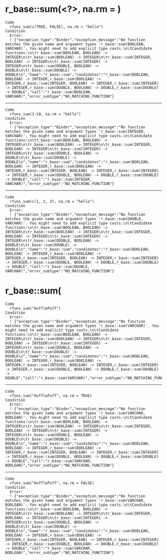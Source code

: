 # r_base::sum(<?>, na.rm = <VARCHAR>)

    Code
      rfuns_sum(c(TRUE, FALSE), na.rm = "hello")
    Condition
      Error:
      ! {"exception_type":"Binder","exception_message":"No function matches the given name and argument types 'r_base::sum(BOOLEAN, VARCHAR)'. You might need to add explicit type casts.\n\tCandidate functions:\n\tr_base::sum(BOOLEAN, BOOLEAN) -> INTEGER\n\tr_base::sum(BOOLEAN) -> INTEGER\n\tr_base::sum(INTEGER, BOOLEAN) -> INTEGER\n\tr_base::sum(INTEGER) -> INTEGER\n\tr_base::sum(DOUBLE, BOOLEAN) -> DOUBLE\n\tr_base::sum(DOUBLE) -> DOUBLE\n","name":"r_base::sum","candidates":"r_base::sum(BOOLEAN, BOOLEAN) -> INTEGER,r_base::sum(BOOLEAN) -> INTEGER,r_base::sum(INTEGER, BOOLEAN) -> INTEGER,r_base::sum(INTEGER) -> INTEGER,r_base::sum(DOUBLE, BOOLEAN) -> DOUBLE,r_base::sum(DOUBLE) -> DOUBLE","call":"r_base::sum(BOOLEAN, VARCHAR)","error_subtype":"NO_MATCHING_FUNCTION"}

---

    Code
      rfuns_sum(1:10, na.rm = "hello")
    Condition
      Error:
      ! {"exception_type":"Binder","exception_message":"No function matches the given name and argument types 'r_base::sum(INTEGER, VARCHAR)'. You might need to add explicit type casts.\n\tCandidate functions:\n\tr_base::sum(BOOLEAN, BOOLEAN) -> INTEGER\n\tr_base::sum(BOOLEAN) -> INTEGER\n\tr_base::sum(INTEGER, BOOLEAN) -> INTEGER\n\tr_base::sum(INTEGER) -> INTEGER\n\tr_base::sum(DOUBLE, BOOLEAN) -> DOUBLE\n\tr_base::sum(DOUBLE) -> DOUBLE\n","name":"r_base::sum","candidates":"r_base::sum(BOOLEAN, BOOLEAN) -> INTEGER,r_base::sum(BOOLEAN) -> INTEGER,r_base::sum(INTEGER, BOOLEAN) -> INTEGER,r_base::sum(INTEGER) -> INTEGER,r_base::sum(DOUBLE, BOOLEAN) -> DOUBLE,r_base::sum(DOUBLE) -> DOUBLE","call":"r_base::sum(INTEGER, VARCHAR)","error_subtype":"NO_MATCHING_FUNCTION"}

---

    Code
      rfuns_sum(c(1, 2, 3), na.rm = "hello")
    Condition
      Error:
      ! {"exception_type":"Binder","exception_message":"No function matches the given name and argument types 'r_base::sum(DOUBLE, VARCHAR)'. You might need to add explicit type casts.\n\tCandidate functions:\n\tr_base::sum(BOOLEAN, BOOLEAN) -> INTEGER\n\tr_base::sum(BOOLEAN) -> INTEGER\n\tr_base::sum(INTEGER, BOOLEAN) -> INTEGER\n\tr_base::sum(INTEGER) -> INTEGER\n\tr_base::sum(DOUBLE, BOOLEAN) -> DOUBLE\n\tr_base::sum(DOUBLE) -> DOUBLE\n","name":"r_base::sum","candidates":"r_base::sum(BOOLEAN, BOOLEAN) -> INTEGER,r_base::sum(BOOLEAN) -> INTEGER,r_base::sum(INTEGER, BOOLEAN) -> INTEGER,r_base::sum(INTEGER) -> INTEGER,r_base::sum(DOUBLE, BOOLEAN) -> DOUBLE,r_base::sum(DOUBLE) -> DOUBLE","call":"r_base::sum(DOUBLE, VARCHAR)","error_subtype":"NO_MATCHING_FUNCTION"}

# r_base::sum(<VARCHAR>

    Code
      rfuns_sum("HufflePuff")
    Condition
      Error:
      ! {"exception_type":"Binder","exception_message":"No function matches the given name and argument types 'r_base::sum(VARCHAR)'. You might need to add explicit type casts.\n\tCandidate functions:\n\tr_base::sum(BOOLEAN, BOOLEAN) -> INTEGER\n\tr_base::sum(BOOLEAN) -> INTEGER\n\tr_base::sum(INTEGER, BOOLEAN) -> INTEGER\n\tr_base::sum(INTEGER) -> INTEGER\n\tr_base::sum(DOUBLE, BOOLEAN) -> DOUBLE\n\tr_base::sum(DOUBLE) -> DOUBLE\n","name":"r_base::sum","candidates":"r_base::sum(BOOLEAN, BOOLEAN) -> INTEGER,r_base::sum(BOOLEAN) -> INTEGER,r_base::sum(INTEGER, BOOLEAN) -> INTEGER,r_base::sum(INTEGER) -> INTEGER,r_base::sum(DOUBLE, BOOLEAN) -> DOUBLE,r_base::sum(DOUBLE) -> DOUBLE","call":"r_base::sum(VARCHAR)","error_subtype":"NO_MATCHING_FUNCTION"}

---

    Code
      rfuns_sum("HufflePuff", na.rm = TRUE)
    Condition
      Error:
      ! {"exception_type":"Binder","exception_message":"No function matches the given name and argument types 'r_base::sum(VARCHAR, BOOLEAN)'. You might need to add explicit type casts.\n\tCandidate functions:\n\tr_base::sum(BOOLEAN, BOOLEAN) -> INTEGER\n\tr_base::sum(BOOLEAN) -> INTEGER\n\tr_base::sum(INTEGER, BOOLEAN) -> INTEGER\n\tr_base::sum(INTEGER) -> INTEGER\n\tr_base::sum(DOUBLE, BOOLEAN) -> DOUBLE\n\tr_base::sum(DOUBLE) -> DOUBLE\n","name":"r_base::sum","candidates":"r_base::sum(BOOLEAN, BOOLEAN) -> INTEGER,r_base::sum(BOOLEAN) -> INTEGER,r_base::sum(INTEGER, BOOLEAN) -> INTEGER,r_base::sum(INTEGER) -> INTEGER,r_base::sum(DOUBLE, BOOLEAN) -> DOUBLE,r_base::sum(DOUBLE) -> DOUBLE","call":"r_base::sum(VARCHAR, BOOLEAN)","error_subtype":"NO_MATCHING_FUNCTION"}

---

    Code
      rfuns_sum("HufflePuff", na.rm = FALSE)
    Condition
      Error:
      ! {"exception_type":"Binder","exception_message":"No function matches the given name and argument types 'r_base::sum(VARCHAR, BOOLEAN)'. You might need to add explicit type casts.\n\tCandidate functions:\n\tr_base::sum(BOOLEAN, BOOLEAN) -> INTEGER\n\tr_base::sum(BOOLEAN) -> INTEGER\n\tr_base::sum(INTEGER, BOOLEAN) -> INTEGER\n\tr_base::sum(INTEGER) -> INTEGER\n\tr_base::sum(DOUBLE, BOOLEAN) -> DOUBLE\n\tr_base::sum(DOUBLE) -> DOUBLE\n","name":"r_base::sum","candidates":"r_base::sum(BOOLEAN, BOOLEAN) -> INTEGER,r_base::sum(BOOLEAN) -> INTEGER,r_base::sum(INTEGER, BOOLEAN) -> INTEGER,r_base::sum(INTEGER) -> INTEGER,r_base::sum(DOUBLE, BOOLEAN) -> DOUBLE,r_base::sum(DOUBLE) -> DOUBLE","call":"r_base::sum(VARCHAR, BOOLEAN)","error_subtype":"NO_MATCHING_FUNCTION"}

